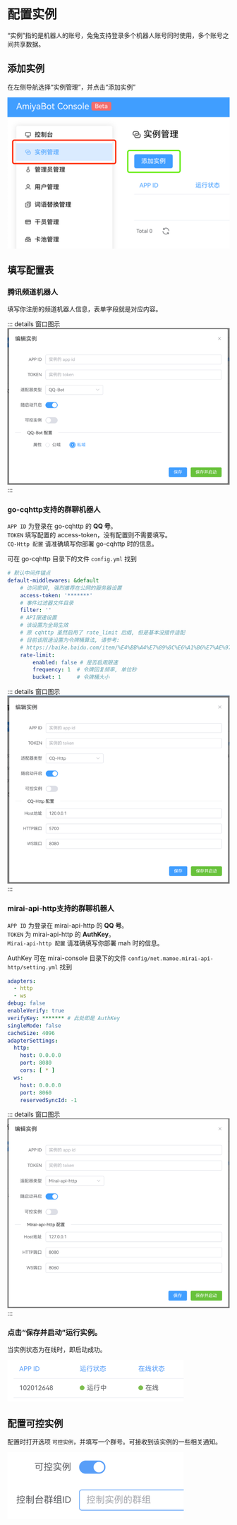 # 配置实例

“实例”指的是机器人的账号，兔兔支持登录多个机器人账号同时使用，多个账号之间共享数据。

## 添加实例

在左侧导航选择“实例管理”，并点击“添加实例”

![](../../../assets/console/addBot.png)

## 填写配置表

### 腾讯频道机器人

填写你注册的频道机器人信息，表单字段就是对应内容。

::: details 窗口图示
![](../../../assets/console/addQQBot.png)
:::

### go-cqhttp支持的群聊机器人

`APP ID` 为登录在 go-cqhttp 的 **QQ 号**。<br>
`TOKEN` 填写配置的 access-token，没有配置则不需要填写。<br>
`CQ-Http 配置` 请准确填写你部署 go-cqhttp 时的信息。

可在 go-cqhttp 目录下的文件 `config.yml` 找到

```yaml {4}
# 默认中间件锚点
default-middlewares: &default
    # 访问密钥, 强烈推荐在公网的服务器设置
    access-token: '*******'
    # 事件过滤器文件目录
    filter: ''
    # API限速设置
    # 该设置为全局生效
    # 原 cqhttp 虽然启用了 rate_limit 后缀, 但是基本没插件适配
    # 目前该限速设置为令牌桶算法, 请参考:
    # https://baike.baidu.com/item/%E4%BB%A4%E7%89%8C%E6%A1%B6%E7%AE%97%E6%B3%95/6597000?fr=aladdin
    rate-limit:
        enabled: false # 是否启用限速
        frequency: 1  # 令牌回复频率, 单位秒
        bucket: 1     # 令牌桶大小
```

::: details 窗口图示
![](../../../assets/console/addCQBot.png)
:::

### mirai-api-http支持的群聊机器人

`APP ID` 为登录在 mirai-api-http 的 **QQ 号**。<br>
`TOKEN` 为 mirai-api-http 的 **AuthKey**。<br>
`Mirai-api-http 配置` 请准确填写你部署 mah 时的信息。

AuthKey 可在 mirai-console 目录下的文件 `config/net.mamoe.mirai-api-http/setting.yml` 找到

```yaml {6}
adapters:
  - http
  - ws
debug: false
enableVerify: true
verifyKey: ******* # 此处即是 AuthKey
singleMode: false
cacheSize: 4096
adapterSettings:
  http:
    host: 0.0.0.0
    port: 8080
    cors: [ * ]
  ws:
    host: 0.0.0.0
    port: 8060
    reservedSyncId: -1
```

::: details 窗口图示
![](../../../assets/console/addMAHBot.png)
:::

### 点击“保存并启动”运行实例。

当实例状态为在线时，即启动成功。

<img style="width: 400px" src="../../../assets/console/online.png" alt="image">

## 配置可控实例

配置时打开选项 `可控实例`，并填写一个群号。可接收到该实例的一些相关通知。

<img style="width: 400px" src="../../../assets/console/mainBot.png" alt="image">

